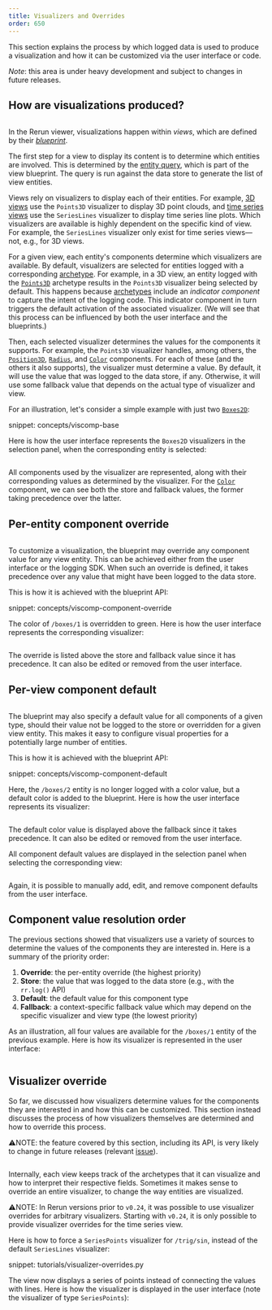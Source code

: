 ```yaml
---
title: Visualizers and Overrides
order: 650
---
```


This section explains the process by which logged data is used to produce a visualization and how it can be customized via the user interface or code.

*Note*: this area is under heavy development and subject to changes in future releases.

## How are visualizations produced?

<!-- schematics source: https://excalidraw.com/#json=8G274_acK-zYc7Cq2ONf0,GaIabh3FBulcjNx9ZqJrXg -->

<picture>
  <img src="https://static.rerun.io/viscomp-base/02d6fe87db0d33b6e9e4dc2d647b3c473e6ce50b/full.png" alt="">
  <source media="(max-width: 480px)" srcset="https://static.rerun.io/viscomp-base/02d6fe87db0d33b6e9e4dc2d647b3c473e6ce50b/480w.png">
  <source media="(max-width: 768px)" srcset="https://static.rerun.io/viscomp-base/02d6fe87db0d33b6e9e4dc2d647b3c473e6ce50b/768w.png">
  <source media="(max-width: 1024px)" srcset="https://static.rerun.io/viscomp-base/02d6fe87db0d33b6e9e4dc2d647b3c473e6ce50b/1024w.png">
  <source media="(max-width: 1200px)" srcset="https://static.rerun.io/viscomp-base/02d6fe87db0d33b6e9e4dc2d647b3c473e6ce50b/1200w.png">
</picture>

In the Rerun viewer, visualizations happen within _views_, which are defined by their [_blueprint_](blueprint.md).

The first step for a view to display its content is to determine which entities are involved.
This is determined by the [entity query](../reference/entity-queries.md), which is part of the view blueprint.
The query is run against the data store to generate the list of view entities.

Views rely on visualizers to display each of their entities.
For example, [3D views](../reference/types/views/spatial3d_view.md) use the `Points3D` visualizer to display 3D point clouds,
and [time series views](../reference/types/views/time_series_view.md) use the `SeriesLines` visualizer to display time series line plots.
Which visualizers are available is highly dependent on the specific kind of view.
For example, the `SeriesLines` visualizer only exist for time series views—not, e.g., for 3D views.

For a given view, each entity's components determine which visualizers are available.
By default, visualizers are selected for entities logged with a corresponding [archetype](../reference/types/archetypes.md).
For example, in a 3D view, an entity logged with the [`Points3D`](../reference/types/archetypes/points3d.md) archetype results in the `Points3D` visualizer being selected by default.
This happens because [archetypes](../reference/types/archetypes.md) include an _indicator component_ to capture the intent of the logging code.
This indicator component in turn triggers the default activation of the associated visualizer.
(We will see that this process can be influenced by both the user interface and the blueprints.)

Then, each selected visualizer determines the values for the components it supports. For example, the `Points3D` visualizer handles, among others, the [`Position3D`](../reference/types/components/position3d.md), [`Radius`](../reference/types/components/radius.md), and [`Color`](../reference/types/components/color.md) components. For each of these (and the others it also supports), the visualizer must determine a value. By default, it will use the value that was logged to the data store, if any. Otherwise, it will use some fallback value that
 depends on the actual type of visualizer and view.

For an illustration, let's consider a simple example with just two [`Boxes2D`](../reference/types/archetypes/boxes2d.md):

snippet: concepts/viscomp-base

Here is how the user interface represents the `Boxes2D` visualizers in the selection panel, when the corresponding entity is selected:

<picture style="zoom: 0.5">
  <img src="https://static.rerun.io/viscomp-base-screenshot/80f168067b49d2a40aed41b0f3512117314c6a9d/full.png" alt="">
  <source media="(max-width: 480px)" srcset="https://static.rerun.io/viscomp-base-screenshot/80f168067b49d2a40aed41b0f3512117314c6a9d/480w.png">
</picture>


All components used by the visualizer are represented, along with their corresponding values as determined by the visualizer. For the [`Color`](../reference/types/components/color.md) component, we can see both the store and fallback values, the former taking precedence over the latter.



## Per-entity component override

<picture>
  <img src="https://static.rerun.io/viscomp-component-override/aebe94bb431e28d49acd5e5cedc6bfe4905ff1c5/full.png" alt="">
  <source media="(max-width: 480px)" srcset="https://static.rerun.io/viscomp-component-override/aebe94bb431e28d49acd5e5cedc6bfe4905ff1c5/480w.png">
  <source media="(max-width: 768px)" srcset="https://static.rerun.io/viscomp-component-override/aebe94bb431e28d49acd5e5cedc6bfe4905ff1c5/768w.png">
  <source media="(max-width: 1024px)" srcset="https://static.rerun.io/viscomp-component-override/aebe94bb431e28d49acd5e5cedc6bfe4905ff1c5/1024w.png">
  <source media="(max-width: 1200px)" srcset="https://static.rerun.io/viscomp-component-override/aebe94bb431e28d49acd5e5cedc6bfe4905ff1c5/1200w.png">
</picture>

To customize a visualization, the blueprint may override any component value for any view entity.
This can be achieved either from the user interface or the logging SDK.
When such an override is defined, it takes precedence over any value that might have been logged to the data store.

This is how it is achieved with the blueprint API:

snippet: concepts/viscomp-component-override

The color of `/boxes/1` is overridden to green. Here is how the user interface represents the corresponding visualizer:

<picture style="zoom: 0.5">
  <img src="https://static.rerun.io/viscomp-component-override-screenshot/cfd1498e18279734a2d494778bf2e6b603b3b44e/full.png" alt="">
  <source media="(max-width: 480px)" srcset="https://static.rerun.io/viscomp-component-override-screenshot/cfd1498e18279734a2d494778bf2e6b603b3b44e/480w.png">
</picture>

The override is listed above the store and fallback value since it has precedence. It can also be edited or removed from the user interface.


## Per-view component default

<picture>
  <img src="https://static.rerun.io/viscomp-component-default/8473f99cc1cad8f6d15a16019c2c0d18edd77220/full.png" alt="">
  <source media="(max-width: 480px)" srcset="https://static.rerun.io/viscomp-component-default/8473f99cc1cad8f6d15a16019c2c0d18edd77220/480w.png">
  <source media="(max-width: 768px)" srcset="https://static.rerun.io/viscomp-component-default/8473f99cc1cad8f6d15a16019c2c0d18edd77220/768w.png">
  <source media="(max-width: 1024px)" srcset="https://static.rerun.io/viscomp-component-default/8473f99cc1cad8f6d15a16019c2c0d18edd77220/1024w.png">
  <source media="(max-width: 1200px)" srcset="https://static.rerun.io/viscomp-component-default/8473f99cc1cad8f6d15a16019c2c0d18edd77220/1200w.png">
</picture>

The blueprint may also specify a default value for all components of a given type, should their value not be logged to the store or overridden for a given view entity. This makes it easy to configure visual properties for a potentially large number of entities.

This is how it is achieved with the blueprint API:

snippet: concepts/viscomp-component-default

Here, the `/boxes/2` entity is no longer logged with a color value, but a default color is added to the blueprint. Here is how the user interface represents its visualizer:

<picture style="zoom: 0.5">
  <img src="https://static.rerun.io/viscomp-component-default-screenshot-1/5966fde4bdddd5e8ef07c6c0a0576b4a487b644e/full.png" alt="">
  <source media="(max-width: 480px)" srcset="https://static.rerun.io/viscomp-component-default-screenshot-1/5966fde4bdddd5e8ef07c6c0a0576b4a487b644e/480w.png">
</picture>

The default color value is displayed above the fallback since it takes precedence. It can also be edited or removed from the user interface.

All component default values are displayed in the selection panel when selecting the corresponding view:

<picture style="zoom: 0.5">
  <img src="https://static.rerun.io/viscomp-component-default-screenshot-2/2db4ca28ff94c1de58a750855828024aa4043576/full.png" alt="">
  <source media="(max-width: 480px)" srcset="https://static.rerun.io/viscomp-component-default-screenshot-2/2db4ca28ff94c1de58a750855828024aa4043576/480w.png">
</picture>

Again, it is possible to manually add, edit, and remove component defaults from the user interface.


## Component value resolution order

The previous sections showed that visualizers use a variety of sources to determine the values of the components they are interested in. Here is a summary of the priority order:

1. **Override**: the per-entity override (the highest priority)
2. **Store**: the value that was logged to the data store (e.g., with the `rr.log()` API)
3. **Default**: the default value for this component type
4. **Fallback**: a context-specific fallback value which may depend on the specific visualizer and view type (the lowest priority)

As an illustration, all four values are available for the `/boxes/1` entity of the previous example. Here is how its visualizer is represented in the user interface:

<picture style="zoom: 0.5">
  <img src="https://static.rerun.io/viscomp-component-value-resolution-screenshot/4ecd7b4be069f5d77d0ea541dc1f47d66a868e2d/full.png" alt="">
  <source media="(max-width: 480px)" srcset="https://static.rerun.io/viscomp-component-value-resolution-screenshot/4ecd7b4be069f5d77d0ea541dc1f47d66a868e2d/480w.png">
</picture>


## Visualizer override

So far, we discussed how visualizers determine values for the components they are interested in and how this can be customized. This section instead discusses the process of how visualizers themselves are determined and how to override this process.

⚠️NOTE: the feature covered by this section, including its API, is very likely to change in future releases
(relevant [issue](https://github.com/rerun-io/rerun/issues/6626)).

<picture>
  <img src="https://static.rerun.io/viscomp-full/945b98084d12be14a5258f2ba00786cb6ec7d19a/full.png" alt="">
  <source media="(max-width: 480px)" srcset="https://static.rerun.io/viscomp-full/945b98084d12be14a5258f2ba00786cb6ec7d19a/480w.png">
  <source media="(max-width: 768px)" srcset="https://static.rerun.io/viscomp-full/945b98084d12be14a5258f2ba00786cb6ec7d19a/768w.png">
  <source media="(max-width: 1024px)" srcset="https://static.rerun.io/viscomp-full/945b98084d12be14a5258f2ba00786cb6ec7d19a/1024w.png">
  <source media="(max-width: 1200px)" srcset="https://static.rerun.io/viscomp-full/945b98084d12be14a5258f2ba00786cb6ec7d19a/1200w.png">
</picture>

Internally, each view keeps track of the archetypes that it can visualize and how to interpret their respective fields.
Sometimes it makes sense to override an entire visualizer, to change the way entities are visualized.

⚠️NOTE: In Rerun versions prior to `v0.24`, it was possible to use visualizer overrides for arbitrary visualizers.
Starting with `v0.24`, it is only possible to provide visualizer overrides for the time series view.

Here is how to force a `SeriesPoints` visualizer for `/trig/sin`, instead of the default `SeriesLines` visualizer:

snippet: tutorials/visualizer-overrides.py

The view now displays a series of points instead of connecting the values with lines.
Here is how the visualizer is displayed in the user interface (note the visualizer of type `SeriesPoints`):

<picture style="zoom: 0.5">
  <img src="https://static.rerun.io/series_points_visualizer/d3c1b3ec9f48b3bf4ba266ef3700f0192c6ae7ce/full.png" alt="">
  <source media="(max-width: 480px)" srcset="https://static.rerun.io/series_points_visualizer/d3c1b3ec9f48b3bf4ba266ef3700f0192c6ae7ce/480w.png">
</picture>
